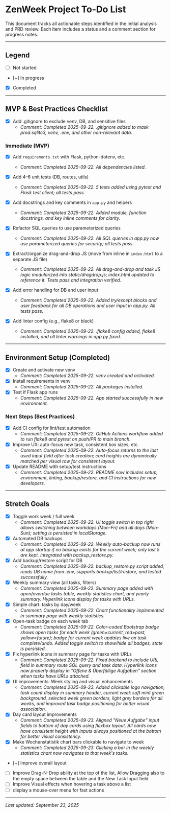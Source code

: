 # ZenWeek Project To-Do List

This document tracks all actionable steps identified in the initial analysis and PRD review. Each item includes a status and a comment section for progress notes.

---

## Legend
- [ ] Not started
- [~] In progress
- [x] Completed

---

## MVP & Best Practices Checklist
- [x] Add .gitignore to exclude venv, DB, and sensitive files
  - _Comment: Completed 2025-09-22. .gitignore added to mask prod.sqlite3, venv, .env, and other non-relevant data._

### Immediate (MVP)
- [x] Add `requirements.txt` with Flask, python-dotenv, etc.
  - _Comment: Completed 2025-09-22. All dependencies listed._
  
- [x] Add 4–6 unit tests (DB, routes, utils)
  - _Comment: Completed 2025-09-22. 5 tests added using pytest and Flask test client; all tests pass._
  
- [x] Add docstrings and key comments in `app.py` and helpers
  - _Comment: Completed 2025-09-22. Added module, function docstrings, and key inline comments for clarity._
  
- [x] Refactor SQL queries to use parameterized queries
  - _Comment: Completed 2025-09-22. All SQL queries in app.py now use parameterized queries for security; all tests pass._
  
- [x] Extract/organize drag-and-drop JS (move from inline in `index.html` to a separate JS file)
  - _Comment: Completed 2025-09-22. All drag-and-drop and task JS logic modularized into static/dragdrop.js; index.html updated to reference it. Tests pass and integration verified._
  
- [x] Add error handling for DB and user input
  - _Comment: Completed 2025-09-22. Added try/except blocks and user feedback for all DB operations and user input in app.py. All tests pass._
  
- [x] Add linter config (e.g., flake8 or black)
  - _Comment: Completed 2025-09-22. .flake8 config added, flake8 installed, and all linter warnings in app.py fixed._

---

## Environment Setup (Completed)
- [x] Create and activate new venv
  - _Comment: Completed 2025-09-22. venv created and activated._
- [x] Install requirements in venv
  - _Comment: Completed 2025-09-22. All packages installed._
- [x] Test if Flask app runs
  - _Comment: Completed 2025-09-22. App started successfully in new environment._

### Next Steps (Best Practices)
- [x] Add CI config for lint/test automation
  - _Comment: Completed 2025-09-22. GitHub Actions workflow added to run flake8 and pytest on push/PR to main branch._
- [x] Improve UX: auto-focus new task, consistent box sizes, etc.
  - _Comment: Completed 2025-09-22. Auto-focus returns to the last used input field after task creation; card heights are dynamically matched per visual row for consistent layout._
- [x] Update README with setup/test instructions
  - _Comment: Completed 2025-09-22. README now includes setup, environment, linting, backup/restore, and CI instructions for new developers._

---

## Stretch Goals
- [x] Toggle work week / full week
  - _Comment: Completed 2025-09-22. UI toggle switch in top right allows switching between workdays (Mon-Fri) and all days (Mon-Sun); setting is persisted in localStorage._
- [x] Automated DB backups
  - _Comment: Completed 2025-09-22. Weekly auto-backup now runs at app startup if no backup exists for the current week; only last 5 are kept. Integrated with backup_restore.py._
- [x] Add backup/restore script for DB
  - _Comment: Completed 2025-09-22. backup_restore.py script added, reads DB name from .env, supports backup/list/restore, and tested successfully._
- [x] Weekly summary view (all tasks, filters)
  - _Comment: Completed 2025-09-22. Summary page added with open/overdue tasks table, weekly statistics chart, and yearly summary. Hyperlink icons display for tasks with URLs._
- [x] Simple chart: tasks by day/week
  - _Comment: Completed 2025-09-22. Chart functionality implemented in summary page with weekly statistics._
- [x] Open-task badge on each week tab
  - _Comment: Completed 2025-09-22. Color-coded Bootstrap badge shows open tasks for each week (green=current, red=past, yellow=future); badge for current week updates live on task complete/undo. Added toggle switch to show/hide all badges, state is persisted._
- [x] Fix hyperlink icons in summary page for tasks with URLs
  - _Comment: Completed 2025-09-22. Fixed backend to include URL field in summary route SQL query and task data. Hyperlink icons now properly display in "Offene & Überfällige Aufgaben" section when tasks have URLs attached._
- [x] UI improvements: Week styling and visual enhancements
  - _Comment: Completed 2025-09-23. Added clickable logo navigation, task count display in summary header, current week soft mint green background, selected week green borders, light grey borders for all weeks, and improved task badge positioning for better visual association._
- [x] Day card layout improvements
  - _Comment: Completed 2025-09-23. Aligned "Neue Aufgabe" input fields to bottom of day cards using flexbox layout. All cards now have consistent height with inputs always positioned at the bottom for better visual consistency._
- [x] Make Wochenstatistik chart bars clickable to navigate to week
  - _Comment: Completed 2025-09-23. Clicking a bar in the weekly statistics chart now navigates to that week's tasks._
 - [~] Improve overall layout
- [ ] Improve Drag-N-Drop ability at the top of the list, Allow Dragging also to the empty space between the table and the New Task Input field
- [ ] Improve Visual effects when hovering a task above a list
- [ ] display a mouse-over menu for fast actions
---

*Last updated: September 23, 2025*
